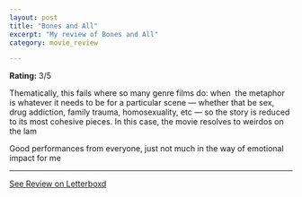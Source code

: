 ```yaml
---
layout: post
title: "Bones and All"
excerpt: "My review of Bones and All"
category: movie_review

---
```


**Rating:** 3/5

Thematically, this fails where so many genre films do: when  the metaphor is whatever it needs to be for a particular scene — whether that be sex, drug addiction, family trauma, homosexuality, etc — so the story is reduced to its most cohesive pieces. In this case, the movie resolves to weirdos on the lam

Good performances from everyone, just not much in the way of emotional impact for me

<hr>

[See Review on Letterboxd](https://boxd.it/3yxxaJ)
